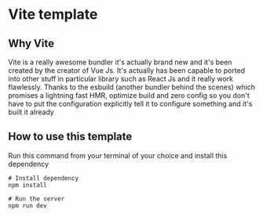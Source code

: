 # Vite template

## Why Vite

Vite is a really awesome bundler it's actually brand new and it's been created by the creator of Vue Js. It's actually has been capable to ported into other stuff in particular library such as React Js and it really work flawlessly. Thanks to the esbuild (another bundler behind the scenes) which promises a lightning fast HMR, optimize build and zero config so you don't have to put the configuration explicitly tell it to configure something and it's built it already

## How to use this template

Run this command from your terminal of your choice and install this dependency

```shell
# Install dependency
npm install

# Run the server
npm run dev
```